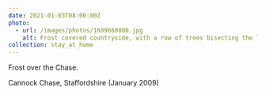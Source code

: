 ```yaml
---
date: 2021-01-03T08:00:00Z
photo:
  - url: /images/photos/1609660800.jpg
    alt: Frost covered countryside, with a row of trees bisecting the land.
collection: stay_at_home
---
```

Frost over the Chase.

Cannock Chase, Staffordshire (January 2009)
